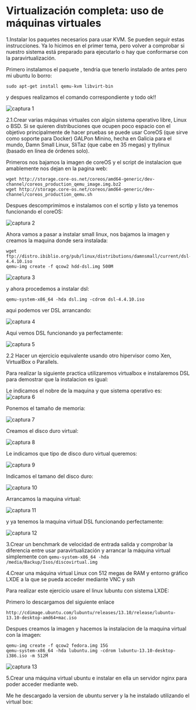Virtualización completa: uso de máquinas virtuales
==========================================================================================================================

1.Instalar los paquetes necesarios para usar KVM. Se pueden seguir estas instrucciones. Ya lo hicimos en el primer tema, pero volver a comprobar si nuestro sistema está preparado para ejecutarlo o hay que conformarse con la paravirtualización.

Primero instalamos el paquete , tendria que tenerlo instalado de antes pero mi ubuntu lo borro:

```
sudo apt-get install qemu-kvm libvirt-bin
```

y despues realizamos el comando correspondiente y todo ok!!

![captura 1](https://dl.dropbox.com/s/hislbyoop3847oz/kvm.png)

2.1.Crear varias máquinas virtuales con algún sistema operativo libre, Linux o BSD. Si se quieren distribuciones que ocupen poco espacio con el objetivo principalmente de hacer pruebas se puede usar CoreOS (que sirve como soporte para Docker) GALPon Minino, hecha en Galicia para el mundo, Damn Small Linux, SliTaz (que cabe en 35 megas) y ttylinux (basado en línea de órdenes solo).

Primeros nos bajamos la imagen de coreOS y el script de instalacion que amablemente nos dejan en la pagina web:
```
wget http://storage.core-os.net/coreos/amd64-generic/dev-channel/coreos_production_qemu_image.img.bz2
wget http://storage.core-os.net/coreos/amd64-generic/dev-channel/coreos_production_qemu.sh
```

Despues descomprimimos e instalamos con el scrtip y listo ya tenemos funcionando el coreOS:

![captura 2](https://dl.dropbox.com/s/obj7y9igdb9o8h6/coreos.png)

Ahora vamos a pasar a instalar small linux, nos bajamos la imagen y creamos la maquina donde sera instalada:
```
wget ftp://distro.ibiblio.org/pub/linux/distributions/damnsmall/current/dsl-4.4.10.iso
qemu-img create -f qcow2 hdd-dsl.img 500M
```
![captura 3](https://dl.dropbox.com/s/71mtqazclfven5r/dsl.png)

y ahora procedemos a instalar dsl:
```
qemu-system-x86_64 -hda dsl.img -cdrom dsl-4.4.10.iso

```
aqui podemos ver DSL arrancando:

![captura 4](https://dl.dropbox.com/s/jfyvp1fihqo4emd/dsl-arranque.png)

Aqui vemos DSL funcionando ya perfectamente:

![captura 5](https://dl.dropbox.com/s/aywb3hbrtd7509k/dsl-funcionando.png)


2.2 Hacer un ejercicio equivalente usando otro hipervisor como Xen, VirtualBox o Parallels.

Para realizar la siguiente practica utilizaremos virtualbox e instalaremos DSL para demostrar que la instalacion es igual:

Le indicamos el nobre de la maquina y que sistema operativo es:
![captura 6](https://dl.dropbox.com/s/rj91458cto7pe6k/virtualbox1.png)

Ponemos el tamaño de memoria:

![captura 7](https://dl.dropbox.com/s/vue7dcrwer7lyzn/virtualbox2.png)

Creamos el disco duro virtual:

![captura 8](https://dl.dropbox.com/s/ubvltecjm9mjxq6/virtualbox3.png)

Le indicamos que tipo de disco duro virtual queremos:

![captura 9](https://dl.dropbox.com/s/5hge8d59nrhzr93/virtualbox4.png)

Indicamos el tamano del disco duro:

![captura 10](https://dl.dropbox.com/s/iy1ah3eptdzr8xc/virtualbox5.png)

Arrancamos la maquina virtual:

![captura 11](https://dl.dropbox.com/s/n45mt6a5iexaj7f/virtualbo7.png)

y ya tenemos la maquina virtual DSL funcionando perfectamente:

![captura 12](https://dl.dropbox.com/s/gteld9ts4t7vtwa/virtualbox8.png)

3.Crear un benchmark de velocidad de entrada salida y comprobar la diferencia entre usar paravirtualización y arrancar la máquina virtual simplemente con ```qemu-system-x86_64 -hda /media/Backup/Isos/discovirtual.img```






4.Crear una máquina virtual Linux con 512 megas de RAM y entorno gráfico LXDE a la que se pueda acceder mediante VNC y ssh

Para realizar este ejercicio usare el linux lubuntu con sistema LXDE:

Primero lo descargamos del siguiente enlace

```
http://cdimage.ubuntu.com/lubuntu/releases/13.10/release/lubuntu-13.10-desktop-amd64+mac.iso
```
Despues creamos la imagen y hacemos la instalacion de la maquina virtual con la imagen:
```
qemu-img create -f qcow2 fedora.img 15G
qemu-system-x86_64 -hda lubuntu.img -cdrom lubuntu-13.10-desktop-i386.iso -m 512M
```
![captura 13](https://dl.dropbox.com/s/db7l1myk1bw6dvg/lubuntu1.png)



5.Crear una máquina virtual ubuntu e instalar en ella un servidor nginx para poder acceder mediante web.

Me he descargado la version de ubuntu server y la he instalado utilizando el virtual box:
